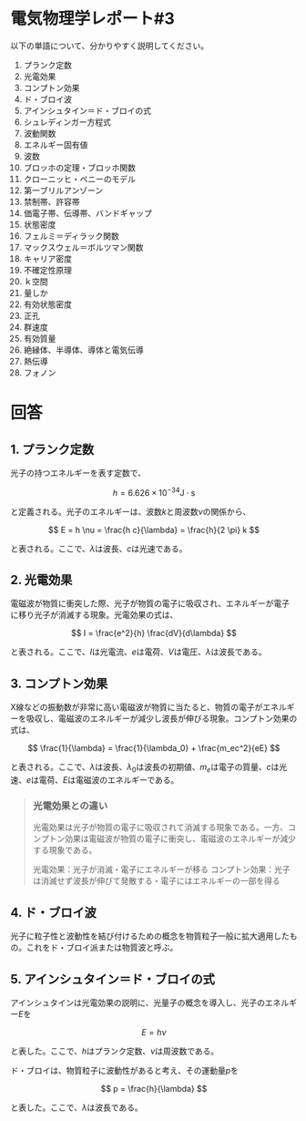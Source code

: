 # 電気物理学レポート#3

以下の単語について、分かりやすく説明してください。

1. プランク定数
2. 光電効果
3. コンプトン効果
4. ド・ブロイ波
5. アインシュタイン＝ド・ブロイの式
6. シュレディンガー方程式
7. 波動関数
8. エネルギー固有値
9. 波数
10. ブロッホの定理・ブロッホ関数
11. クローニッヒ・ペニーのモデル
12. 第一ブリルアンゾーン
13. 禁制帯、許容帯
14. 価電子帯、伝導帯、バンドギャップ
15. 状態密度
16. フェルミ＝ディラック関数
17. マックスウェル＝ボルツマン関数
18. キャリア密度
19. 不確定性原理
20. ｋ空間
21. 量しか
22. 有効状態密度
23. 正孔
24. 群速度
25. 有効質量
26. 絶縁体、半導体、導体と電気伝導
27. 熱伝導
28. フォノン


# 回答

## 1. プランク定数

光子の持つエネルギーを表す定数で、

$$h = 6.626 \times 10^{-34} \mathrm{J \cdot s}$$

と定義される。光子のエネルギーは、波数$k$と周波数$\nu$の関係から、

$$
E = h \nu = \frac{h c}{\lambda} = \frac{h}{2 \pi} k
$$

と表される。ここで、$\lambda$は波長、$c$は光速である。


## 2. 光電効果

電磁波が物質に衝突した際、光子が物質の電子に吸収され、エネルギーが電子に移り光子が消滅する現象。光電効果の式は、

$$
I = \frac{e^2}{h} \frac{dV}{d\lambda}
$$

と表される。ここで、$I$は光電流、$e$は電荷、$V$は電圧、$\lambda$は波長である。


## 3. コンプトン効果

X線などの振動数が非常に高い電磁波が物質に当たると、物質の電子がエネルギーを吸収し、電磁波のエネルギーが減少し波長が伸びる現象。コンプトン効果の式は、

$$
\frac{1}{\lambda} = \frac{1}{\lambda_0} + \frac{m_ec^2}{eE}
$$

と表される。ここで、$\lambda$は波長、$\lambda_0$は波長の初期値、$m_e$は電子の質量、$c$は光速、$e$は電荷、$E$は電磁波のエネルギーである。

> ### 光電効果との違い
> 光電効果は光子が物質の電子に吸収されて消滅する現象である。一方、コンプトン効果は電磁波が物質の電子に衝突し、電磁波のエネルギーが減少する現象である。
>
> 光電効果：光子が消滅・電子にエネルギーが移る
> コンプトン効果：光子は消滅せず波長が伸びて発散する・電子にはエネルギーの一部を得る


## 4. ド・ブロイ波

光子に粒子性と波動性を結び付けるための概念を物質粒子一般に拡大適用したもの。これをド・ブロイ派または物質波と呼ぶ。


## 5. アインシュタイン＝ド・ブロイの式

アインシュタインは光電効果の説明に、光量子の概念を導入し、光子のエネルギー$E$を

$$
E = h \nu
$$

と表した。ここで、$h$はプランク定数、$\nu$は周波数である。

ド・ブロイは、物質粒子に波動性があると考え、その運動量$p$を

$$
p = \frac{h}{\lambda}
$$

と表した。ここで、$\lambda$は波長である。
